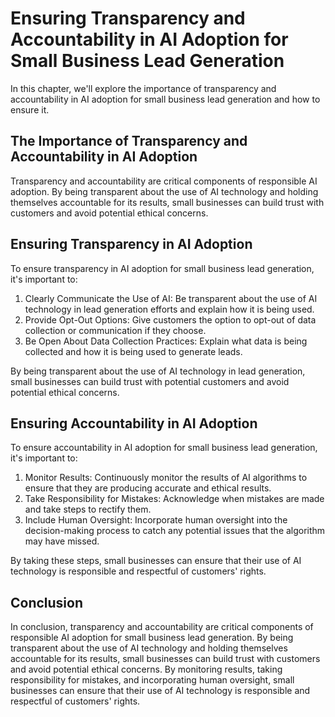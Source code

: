 Ensuring Transparency and Accountability in AI Adoption for Small Business Lead Generation
================================================================================================================================================================================

In this chapter, we'll explore the importance of transparency and accountability in AI adoption for small business lead generation and how to ensure it.

The Importance of Transparency and Accountability in AI Adoption
----------------------------------------------------------------

Transparency and accountability are critical components of responsible AI adoption. By being transparent about the use of AI technology and holding themselves accountable for its results, small businesses can build trust with customers and avoid potential ethical concerns.

Ensuring Transparency in AI Adoption
------------------------------------

To ensure transparency in AI adoption for small business lead generation, it's important to:

1. Clearly Communicate the Use of AI: Be transparent about the use of AI technology in lead generation efforts and explain how it is being used.
2. Provide Opt-Out Options: Give customers the option to opt-out of data collection or communication if they choose.
3. Be Open About Data Collection Practices: Explain what data is being collected and how it is being used to generate leads.

By being transparent about the use of AI technology in lead generation, small businesses can build trust with potential customers and avoid potential ethical concerns.

Ensuring Accountability in AI Adoption
--------------------------------------

To ensure accountability in AI adoption for small business lead generation, it's important to:

1. Monitor Results: Continuously monitor the results of AI algorithms to ensure that they are producing accurate and ethical results.
2. Take Responsibility for Mistakes: Acknowledge when mistakes are made and take steps to rectify them.
3. Include Human Oversight: Incorporate human oversight into the decision-making process to catch any potential issues that the algorithm may have missed.

By taking these steps, small businesses can ensure that their use of AI technology is responsible and respectful of customers' rights.

Conclusion
----------

In conclusion, transparency and accountability are critical components of responsible AI adoption for small business lead generation. By being transparent about the use of AI technology and holding themselves accountable for its results, small businesses can build trust with customers and avoid potential ethical concerns. By monitoring results, taking responsibility for mistakes, and incorporating human oversight, small businesses can ensure that their use of AI technology is responsible and respectful of customers' rights.
